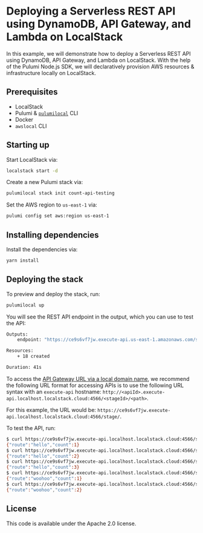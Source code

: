 # Deploying a Serverless REST API using DynamoDB, API Gateway, and Lambda on LocalStack

In this example, we will demonstrate how to deploy a Serverless REST API using DynamoDB, API Gateway, and Lambda on LocalStack. With the help of the Pulumi Node.js SDK, we will declaratively provision AWS resources & infrastructure locally on LocalStack.

## Prerequisites

- LocalStack
- Pulumi & [`pulumilocal`](https://github.com/localstack/pulumi-local) CLI
- Docker
- `awslocal` CLI

## Starting up

Start LocalStack via:

```bash
localstack start -d
```

Create a new Pulumi stack via:

```bash
pulumilocal stack init count-api-testing
```

Set the AWS region to `us-east-1` via:

```bash
pulumi config set aws:region us-east-1
```

## Installing dependencies

Install the dependencies via:

```bash
yarn install
```

## Deploying the stack

To preview and deploy the stack, run:

```bash
pulumilocal up
```

You will see the REST API endpoint in the output, which you can use to test the API:

```bash
Outputs:
    endpoint: "https://ce9s6vf7jw.execute-api.us-east-1.amazonaws.com/stage/"

Resources:
    + 18 created

Duration: 41s
```

To access the [API Gateway URL via a local domain name](https://docs.localstack.cloud/user-guide/aws/apigateway/#accessing-http-apis-via-local-domain-name), we recommend the following URL format for accessing APIs is to use the following URL syntax with an `execute-api` hostname: `http://<apiId>.execute-api.localhost.localstack.cloud:4566/<stageId>/<path>`.

For this example, the URL would be: `https://ce9s6vf7jw.execute-api.localhost.localstack.cloud:4566/stage/`.

To test the API, run:

```bash
$ curl https://ce9s6vf7jw.execute-api.localhost.localstack.cloud:4566/stage/hello
{"route":"hello","count":1}
$ curl https://ce9s6vf7jw.execute-api.localhost.localstack.cloud:4566/stage/hello
{"route":"hello","count":2}
$ curl https://ce9s6vf7jw.execute-api.localhost.localstack.cloud:4566/stage/hello
{"route":"hello","count":3}
$ curl https://ce9s6vf7jw.execute-api.localhost.localstack.cloud:4566/stage/woohoo
{"route":"woohoo","count":1}
$ curl https://ce9s6vf7jw.execute-api.localhost.localstack.cloud:4566/stage/woohoo
{"route":"woohoo","count":2}
```

## License

This code is available under the Apache 2.0 license.
